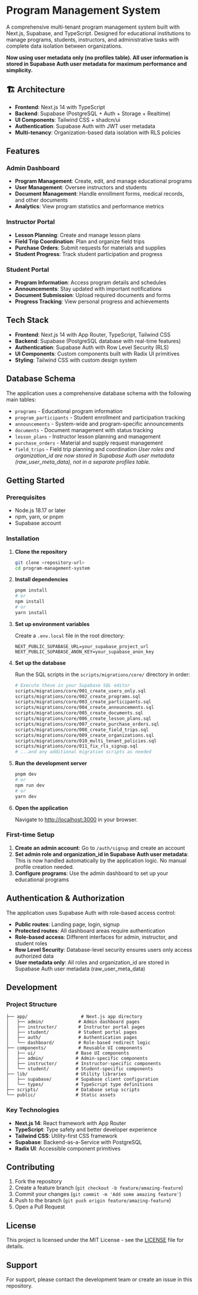 # Program Management System

A comprehensive multi-tenant program management system built with Next.js, Supabase, and TypeScript. Designed for educational institutions to manage programs, students, instructors, and administrative tasks with complete data isolation between organizations.

**Now using user metadata only (no profiles table). All user information is stored in Supabase Auth user metadata for maximum performance and simplicity.**

## 🏗️ Architecture

- **Frontend**: Next.js 14 with TypeScript
- **Backend**: Supabase (PostgreSQL + Auth + Storage + Realtime)
- **UI Components**: Tailwind CSS + shadcn/ui
- **Authentication**: Supabase Auth with JWT user metadata
- **Multi-tenancy**: Organization-based data isolation with RLS policies

## Features

### Admin Dashboard
- **Program Management**: Create, edit, and manage educational programs
- **User Management**: Oversee instructors and students
- **Document Management**: Handle enrollment forms, medical records, and other documents
- **Analytics**: View program statistics and performance metrics

### Instructor Portal
- **Lesson Planning**: Create and manage lesson plans
- **Field Trip Coordination**: Plan and organize field trips
- **Purchase Orders**: Submit requests for materials and supplies
- **Student Progress**: Track student participation and progress

### Student Portal
- **Program Information**: Access program details and schedules
- **Announcements**: Stay updated with important notifications
- **Document Submission**: Upload required documents and forms
- **Progress Tracking**: View personal progress and achievements

## Tech Stack

- **Frontend**: Next.js 14 with App Router, TypeScript, Tailwind CSS
- **Backend**: Supabase (PostgreSQL database with real-time features)
- **Authentication**: Supabase Auth with Row Level Security (RLS)
- **UI Components**: Custom components built with Radix UI primitives
- **Styling**: Tailwind CSS with custom design system

## Database Schema

The application uses a comprehensive database schema with the following main tables:

- `programs` - Educational program information
- `program_participants` - Student enrollment and participation tracking
- `announcements` - System-wide and program-specific announcements
- `documents` - Document management with status tracking
- `lesson_plans` - Instructor lesson planning and management
- `purchase_orders` - Material and supply request management
- `field_trips` - Field trip planning and coordination
*User roles and organization_id are now stored in Supabase Auth user metadata (raw_user_meta_data), not in a separate profiles table.*

## Getting Started

### Prerequisites

- Node.js 18.17 or later
- npm, yarn, or pnpm
- Supabase account

### Installation

1. **Clone the repository**
   ```bash
   git clone <repository-url>
   cd program-management-system
   ```

2. **Install dependencies**
   ```bash
   pnpm install
   # or
   npm install
   # or
   yarn install
   ```

3. **Set up environment variables**
   
   Create a `.env.local` file in the root directory:
   ```env
   NEXT_PUBLIC_SUPABASE_URL=your_supabase_project_url
   NEXT_PUBLIC_SUPABASE_ANON_KEY=your_supabase_anon_key
   ```

4. **Set up the database**
   
   Run the SQL scripts in the `scripts/migrations/core/` directory in order:
   ```bash
   # Execute these in your Supabase SQL editor
   scripts/migrations/core/001_create_users_only.sql
   scripts/migrations/core/002_create_programs.sql
   scripts/migrations/core/003_create_participants.sql
   scripts/migrations/core/004_create_announcements.sql
   scripts/migrations/core/005_create_documents.sql
   scripts/migrations/core/006_create_lesson_plans.sql
   scripts/migrations/core/007_create_purchase_orders.sql
   scripts/migrations/core/008_create_field_trips.sql
   scripts/migrations/core/009_create_organizations.sql
   scripts/migrations/core/010_multi_tenant_policies.sql
   scripts/migrations/core/011_fix_rls_signup.sql
   # ...and any additional migration scripts as needed
   ```

5. **Run the development server**
   ```bash
   pnpm dev
   # or
   npm run dev
   # or
   yarn dev
   ```

6. **Open the application**
   
   Navigate to [http://localhost:3000](http://localhost:3000) in your browser.

### First-time Setup

1. **Create an admin account**: Go to `/auth/signup` and create an account
2. **Set admin role and organization_id in Supabase Auth user metadata**: This is now handled automatically by the application logic. No manual profile creation needed.
3. **Configure programs**: Use the admin dashboard to set up your educational programs

## Authentication & Authorization

The application uses Supabase Auth with role-based access control:

- **Public routes**: Landing page, login, signup
- **Protected routes**: All dashboard areas require authentication
- **Role-based access**: Different interfaces for admin, instructor, and student roles
- **Row Level Security**: Database-level security ensures users only access authorized data
- **User metadata only**: All roles and organization_id are stored in Supabase Auth user metadata (raw_user_meta_data)

## Development

### Project Structure

```
├── app/                    # Next.js app directory
│   ├── admin/             # Admin dashboard pages
│   ├── instructor/        # Instructor portal pages
│   ├── student/           # Student portal pages
│   ├── auth/              # Authentication pages
│   └── dashboard/         # Role-based redirect logic
├── components/            # Reusable UI components
│   ├── ui/               # Base UI components
│   ├── admin/            # Admin-specific components
│   ├── instructor/       # Instructor-specific components
│   └── student/          # Student-specific components
├── lib/                  # Utility libraries
│   ├── supabase/         # Supabase client configuration
│   └── types/            # TypeScript type definitions
├── scripts/              # Database setup scripts
└── public/               # Static assets
```

### Key Technologies

- **Next.js 14**: React framework with App Router
- **TypeScript**: Type safety and better developer experience
- **Tailwind CSS**: Utility-first CSS framework
- **Supabase**: Backend-as-a-Service with PostgreSQL
- **Radix UI**: Accessible component primitives

## Contributing

1. Fork the repository
2. Create a feature branch (`git checkout -b feature/amazing-feature`)
3. Commit your changes (`git commit -m 'Add some amazing feature'`)
4. Push to the branch (`git push origin feature/amazing-feature`)
5. Open a Pull Request

## License

This project is licensed under the MIT License - see the [LICENSE](LICENSE) file for details.

## Support

For support, please contact the development team or create an issue in this repository.